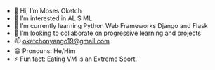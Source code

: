 - 👋 Hi, I’m Moses Oketch
- 👀 I’m interested in AL $ ML
- 🌱 I’m currently learning Python Web Frameworks Django and Flask
- 💞️ I’m looking to collaborate on progressive learning and projects
- 📫 oketchonyango19@gmail.com
- 😄 Pronouns: He/Him
- ⚡ Fun fact: Eating VM is an Extreme Sport.

<!---
panna254/panna254 is a ✨ special ✨ repository because its `README.md` (this file) appears on your GitHub profile.
You can click the Preview link to take a look at your changes.
--->
